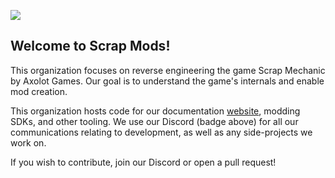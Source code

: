 [![](https://dcbadge.vercel.app/api/server/ahzyHPn3y2)](https://discord.gg/ahzyHPn3y2)

## Welcome to Scrap Mods!
This organization focuses on reverse engineering the game Scrap Mechanic by Axolot Games. Our goal is to understand the game's internals and enable mod creation.

This organization hosts code for our documentation [website](docs.scrapmods.io), modding SDKs, and other tooling. We use our Discord (badge above) for all our communications relating to development, as well as any side-projects we work on.

If you wish to contribute, join our Discord or open a pull request!
